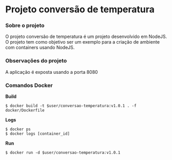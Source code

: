 # Projeto conversão de temperatura

### Sobre o projeto
O projeto conversão de temperatura é um projeto desenvolvido em NodeJS. O projeto tem como objetivo ser um exemplo para a criação de ambiente com containers usando NodeJS.

### Observações do projeto
A aplicação é exposta usando a porta 8080

### Comandos Docker
**Build**
```
$ docker build -t $user/conversao-temperatura:v1.0.1 . -f docker/Dockerfile
```
**Logs**
```
$ docker ps
$ docker logs [container_id]
```
**Run**
```
$ docker run -d $user/conversao-temperatura:v1.0.1
```